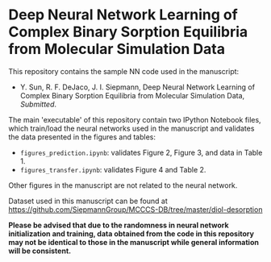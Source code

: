 # Deep Neural Network Learning of Complex Binary Sorption Equilibria from Molecular Simulation Data

This repository contains the sample NN code used in the manuscript:

* Y. Sun, R. F. DeJaco, J. I. Siepmann, Deep Neural Network Learning of Complex Binary Sorption Equilibria from Molecular Simulation Data, *Submitted*. 

The main 'executable' of this repository contain two IPython Notebook files, which train/load the neural networks used in the manuscript and validates the data presented in the figures and tables:
 * ```figures_prediction.ipynb```: validates Figure 2, Figure 3, and data in Table 1.
 * ```figures_transfer.ipynb```: validates Figure 4 and Table 2.
 
Other figures in the manuscript are not related to the neural network.

Dataset used in this manuscript can be found at <https://github.com/SiepmannGroup/MCCCS-DB/tree/master/diol-desorption>


**Please be advised that due to the randomness in neural network initialization and training, data obtained from the code in this repository may not be identical to those in the manuscript while general information will be consistent.**

